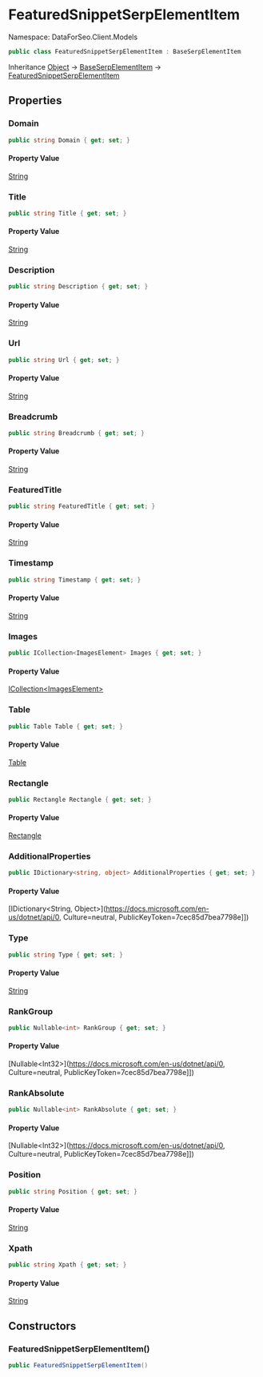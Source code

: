 # FeaturedSnippetSerpElementItem

Namespace: DataForSeo.Client.Models

```csharp
public class FeaturedSnippetSerpElementItem : BaseSerpElementItem
```

Inheritance [Object](https://docs.microsoft.com/en-us/dotnet/api/Object) → [BaseSerpElementItem](./BaseSerpElementItem.md) → [FeaturedSnippetSerpElementItem](./FeaturedSnippetSerpElementItem.md)

## Properties

### **Domain**

```csharp
public string Domain { get; set; }
```

#### Property Value

[String](https://docs.microsoft.com/en-us/dotnet/api/String)<br>

### **Title**

```csharp
public string Title { get; set; }
```

#### Property Value

[String](https://docs.microsoft.com/en-us/dotnet/api/String)<br>

### **Description**

```csharp
public string Description { get; set; }
```

#### Property Value

[String](https://docs.microsoft.com/en-us/dotnet/api/String)<br>

### **Url**

```csharp
public string Url { get; set; }
```

#### Property Value

[String](https://docs.microsoft.com/en-us/dotnet/api/String)<br>

### **Breadcrumb**

```csharp
public string Breadcrumb { get; set; }
```

#### Property Value

[String](https://docs.microsoft.com/en-us/dotnet/api/String)<br>

### **FeaturedTitle**

```csharp
public string FeaturedTitle { get; set; }
```

#### Property Value

[String](https://docs.microsoft.com/en-us/dotnet/api/String)<br>

### **Timestamp**

```csharp
public string Timestamp { get; set; }
```

#### Property Value

[String](https://docs.microsoft.com/en-us/dotnet/api/String)<br>

### **Images**

```csharp
public ICollection<ImagesElement> Images { get; set; }
```

#### Property Value

[ICollection&lt;ImagesElement&gt;](./ImagesElement.md)<br>

### **Table**

```csharp
public Table Table { get; set; }
```

#### Property Value

[Table](./Table.md)<br>

### **Rectangle**

```csharp
public Rectangle Rectangle { get; set; }
```

#### Property Value

[Rectangle](./Rectangle.md)<br>

### **AdditionalProperties**

```csharp
public IDictionary<string, object> AdditionalProperties { get; set; }
```

#### Property Value

[IDictionary&lt;String, Object&gt;](https://docs.microsoft.com/en-us/dotnet/api/0, Culture=neutral, PublicKeyToken=7cec85d7bea7798e]])<br>

### **Type**

```csharp
public string Type { get; set; }
```

#### Property Value

[String](https://docs.microsoft.com/en-us/dotnet/api/String)<br>

### **RankGroup**

```csharp
public Nullable<int> RankGroup { get; set; }
```

#### Property Value

[Nullable&lt;Int32&gt;](https://docs.microsoft.com/en-us/dotnet/api/0, Culture=neutral, PublicKeyToken=7cec85d7bea7798e]])<br>

### **RankAbsolute**

```csharp
public Nullable<int> RankAbsolute { get; set; }
```

#### Property Value

[Nullable&lt;Int32&gt;](https://docs.microsoft.com/en-us/dotnet/api/0, Culture=neutral, PublicKeyToken=7cec85d7bea7798e]])<br>

### **Position**

```csharp
public string Position { get; set; }
```

#### Property Value

[String](https://docs.microsoft.com/en-us/dotnet/api/String)<br>

### **Xpath**

```csharp
public string Xpath { get; set; }
```

#### Property Value

[String](https://docs.microsoft.com/en-us/dotnet/api/String)<br>

## Constructors

### **FeaturedSnippetSerpElementItem()**

```csharp
public FeaturedSnippetSerpElementItem()
```
